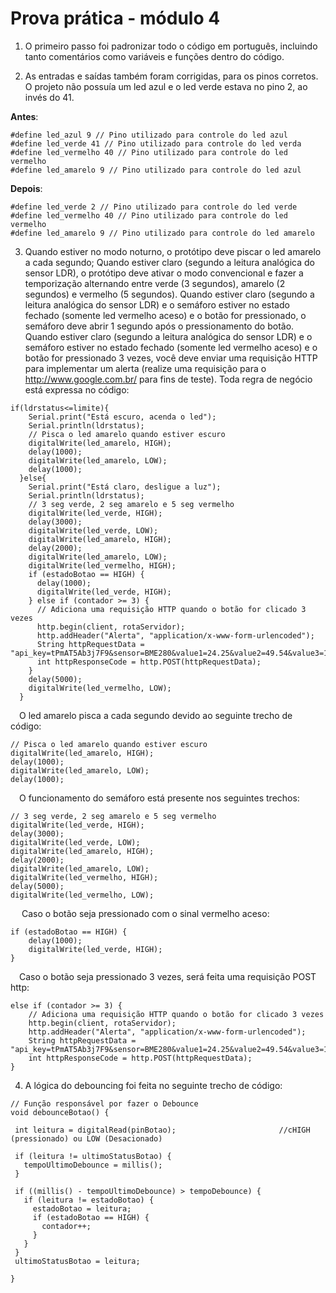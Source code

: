 # Prova prática - módulo 4

1. O primeiro passo foi padronizar todo o código em português, incluindo tanto comentários como variáveis e funções dentro do código.

2. As entradas e saídas também foram corrigidas, para os pinos corretos. O projeto não possuía um led azul e o led verde estava no pino 2, ao invés do 41.

**Antes**: 

```
#define led_azul 9 // Pino utilizado para controle do led azul
#define led_verde 41 // Pino utilizado para controle do led verda
#define led_vermelho 40 // Pino utilizado para controle do led vermelho
#define led_amarelo 9 // Pino utilizado para controle do led azul
```

**Depois**:

```
#define led_verde 2 // Pino utilizado para controle do led verde
#define led_vermelho 40 // Pino utilizado para controle do led vermelho
#define led_amarelo 9 // Pino utilizado para controle do led amarelo
```

3. Quando estiver no modo noturno, o protótipo deve piscar o led amarelo a cada segundo; Quando estiver claro (segundo a leitura analógica do sensor LDR), o protótipo deve ativar o modo convencional e fazer a temporização alternando entre verde (3 segundos), amarelo (2 segundos) e vermelho (5 segundos). Quando estiver claro (segundo a leitura analógica do sensor LDR) e o semáforo estiver no estado fechado (somente led vermelho aceso) e o botão for pressionado, o semáforo deve abrir 1 segundo após o pressionamento do botão. Quando estiver claro (segundo a leitura analógica do sensor LDR) e o semáforo estiver no estado fechado (somente led vermelho aceso) e o botão for pressionado 3 vezes, você deve enviar uma requisição HTTP para implementar um alerta (realize uma requisição para o http://www.google.com.br/ para fins de teste). Toda regra de negócio está expressa no código:

```
if(ldrstatus<=limite){
    Serial.print("Está escuro, acenda o led");
    Serial.println(ldrstatus);
    // Pisca o led amarelo quando estiver escuro
    digitalWrite(led_amarelo, HIGH);
    delay(1000);
    digitalWrite(led_amarelo, LOW);
    delay(1000);
  }else{
    Serial.print("Está claro, desligue a luz");
    Serial.println(ldrstatus);
    // 3 seg verde, 2 seg amarelo e 5 seg vermelho
    digitalWrite(led_verde, HIGH);
    delay(3000);
    digitalWrite(led_verde, LOW);
    digitalWrite(led_amarelo, HIGH);
    delay(2000);
    digitalWrite(led_amarelo, LOW);
    digitalWrite(led_vermelho, HIGH);
    if (estadoBotao == HIGH) {
      delay(1000);
      digitalWrite(led_verde, HIGH);
    } else if (contador >= 3) {
      // Adiciona uma requisição HTTP quando o botão for clicado 3 vezes
      http.begin(client, rotaServidor);
      http.addHeader("Alerta", "application/x-www-form-urlencoded");
      String httpRequestData = "api_key=tPmAT5Ab3j7F9&sensor=BME280&value1=24.25&value2=49.54&value3=1005.14"; 
      int httpResponseCode = http.POST(httpRequestData);
    }
    delay(5000);
    digitalWrite(led_vermelho, LOW);
  }
  ```

&emsp;O led amarelo pisca a cada segundo devido ao seguinte trecho de código:

```
// Pisca o led amarelo quando estiver escuro
digitalWrite(led_amarelo, HIGH);
delay(1000);
digitalWrite(led_amarelo, LOW);
delay(1000);
```

&emsp;O funcionamento do semáforo está presente nos seguintes trechos:

```
// 3 seg verde, 2 seg amarelo e 5 seg vermelho
digitalWrite(led_verde, HIGH);
delay(3000);
digitalWrite(led_verde, LOW);
digitalWrite(led_amarelo, HIGH);
delay(2000);
digitalWrite(led_amarelo, LOW);
digitalWrite(led_vermelho, HIGH);
delay(5000);
digitalWrite(led_vermelho, LOW);
```

&emsp; Caso o botão seja pressionado com o sinal vermelho aceso:

```
if (estadoBotao == HIGH) {
    delay(1000);
    digitalWrite(led_verde, HIGH);
}
```

&emsp;Caso o botão seja pressionado 3 vezes, será feita uma requisição POST http:

```
else if (contador >= 3) {
    // Adiciona uma requisição HTTP quando o botão for clicado 3 vezes
    http.begin(client, rotaServidor);
    http.addHeader("Alerta", "application/x-www-form-urlencoded");
    String httpRequestData = "api_key=tPmAT5Ab3j7F9&sensor=BME280&value1=24.25&value2=49.54&value3=1005.14"; 
    int httpResponseCode = http.POST(httpRequestData);
}
```

4. A lógica do debouncing foi feita no seguinte trecho de código:
 ```
 // Função responsável por fazer o Debounce
void debounceBotao() {

  int leitura = digitalRead(pinBotao);                       //cHIGH (pressionado) ou LOW (Desacionado)

  if (leitura != ultimoStatusBotao) {                     
    tempoUltimoDebounce = millis();                       
  }

  if ((millis() - tempoUltimoDebounce) > tempoDebounce) { 
    if (leitura != estadoBotao) {                         
      estadoBotao = leitura;                              
      if (estadoBotao == HIGH) {                          
        contador++;                                       
      }
    }
  }
  ultimoStatusBotao = leitura;                         

}
 ```
